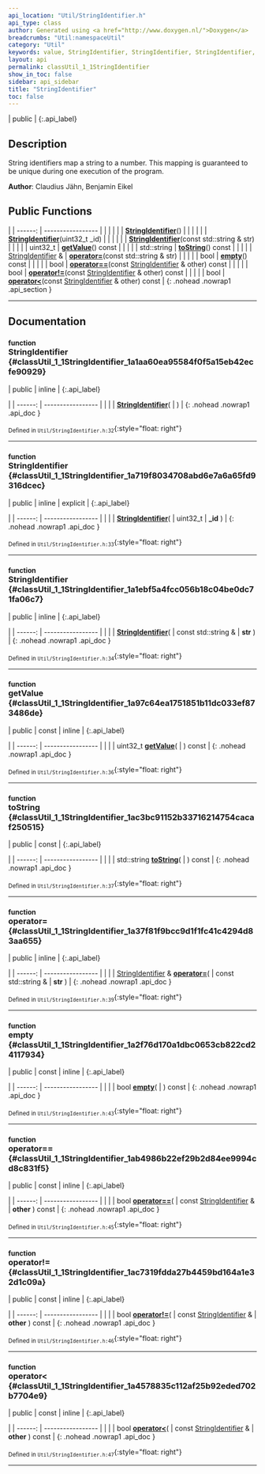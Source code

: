 ```yaml
---
api_location: "Util/StringIdentifier.h"
api_type: class
author: Generated using <a href="http://www.doxygen.nl/">Doxygen</a>
breadcrumbs: "Util:namespaceUtil"
category: "Util"
keywords: value, StringIdentifier, StringIdentifier, StringIdentifier, getValue, toString, empty, calcId, calcHash
layout: api
permalink: classUtil_1_1StringIdentifier
show_in_toc: false
sidebar: api_sidebar
title: "StringIdentifier"
toc: false
---
```


| public |
{:.api_label}

## Description



String identifiers map a string to a number. This mapping is guaranteed to be unique during one execution of the program.



**Author**: Claudius Jähn, Benjamin Eikel





## Public Functions

|
| ------: | ----------------- |
|  | |
|  | **[StringIdentifier](#classUtil_1_1StringIdentifier_1a1aa60ea95584f0f5a15eb42ecfe90929)**() |
|  | |
|  | **[StringIdentifier](#classUtil_1_1StringIdentifier_1a719f8034708abd6e7a6a65fd9316dcec)**(uint32_t _id) |
|  | |
|  | **[StringIdentifier](#classUtil_1_1StringIdentifier_1a1ebf5a4fcc056b18c04be0dc71fa06c7)**(const std::string & str) |
|  | |
| uint32_t | **[getValue](#classUtil_1_1StringIdentifier_1a97c64ea1751851b11dc033ef873486de)**() const |
|  | |
| std::string | **[toString](#classUtil_1_1StringIdentifier_1ac3bc91152b33716214754cacaf250515)**() const |
|  | |
| [StringIdentifier](classUtil_1_1StringIdentifier) & | **[operator=](#classUtil_1_1StringIdentifier_1a37f81f9bcc9d1f1fc41c4294d83aa655)**(const std::string & str) |
|  | |
| bool | **[empty](#classUtil_1_1StringIdentifier_1a2f76d170a1dbc0653cb822cd24117934)**() const |
|  | |
| bool | **[operator==](#classUtil_1_1StringIdentifier_1ab4986b22ef29b2d84ee9994cd8c831f5)**(const [StringIdentifier](classUtil_1_1StringIdentifier) & other) const |
|  | |
| bool | **[operator!=](#classUtil_1_1StringIdentifier_1ac7319fdda27b4459bd164a1e32d1c09a)**(const [StringIdentifier](classUtil_1_1StringIdentifier) & other) const |
|  | |
| bool | **[operator&lt;](#classUtil_1_1StringIdentifier_1a4578835c112af25b92eded702b7704e9)**(const [StringIdentifier](classUtil_1_1StringIdentifier) & other) const |
{: .nohead .nowrap1 .api_section }


-------------------------------------------------------------------

## Documentation

### <small>function</small><br/> StringIdentifier {#classUtil_1_1StringIdentifier_1a1aa60ea95584f0f5a15eb42ecfe90929}

| public | inline |
{:.api_label}

|
| ------: | ----------------- |
|  |
|  **[StringIdentifier](#classUtil_1_1StringIdentifier_1a1aa60ea95584f0f5a15eb42ecfe90929)**( |  ) |
{: .nohead .nowrap1 .api_doc }





<sub>Defined in `Util/StringIdentifier.h:32`</sub>{:style="float: right"}

-------------------------------------------------------------------

### <small>function</small><br/> StringIdentifier {#classUtil_1_1StringIdentifier_1a719f8034708abd6e7a6a65fd9316dcec}

| public | inline | explicit |
{:.api_label}

|
| ------: | ----------------- |
|  |
|  **[StringIdentifier](#classUtil_1_1StringIdentifier_1a719f8034708abd6e7a6a65fd9316dcec)**( | uint32_t | **_id** ) |
{: .nohead .nowrap1 .api_doc }





<sub>Defined in `Util/StringIdentifier.h:33`</sub>{:style="float: right"}

-------------------------------------------------------------------

### <small>function</small><br/> StringIdentifier {#classUtil_1_1StringIdentifier_1a1ebf5a4fcc056b18c04be0dc71fa06c7}

| public | inline |
{:.api_label}

|
| ------: | ----------------- |
|  |
|  **[StringIdentifier](#classUtil_1_1StringIdentifier_1a1ebf5a4fcc056b18c04be0dc71fa06c7)**( | const std::string & | **str** ) |
{: .nohead .nowrap1 .api_doc }





<sub>Defined in `Util/StringIdentifier.h:34`</sub>{:style="float: right"}

-------------------------------------------------------------------

### <small>function</small><br/> getValue {#classUtil_1_1StringIdentifier_1a97c64ea1751851b11dc033ef873486de}

| public | const | inline |
{:.api_label}

|
| ------: | ----------------- |
|  |
| uint32_t **[getValue](#classUtil_1_1StringIdentifier_1a97c64ea1751851b11dc033ef873486de)**( |  ) const |
{: .nohead .nowrap1 .api_doc }





<sub>Defined in `Util/StringIdentifier.h:36`</sub>{:style="float: right"}

-------------------------------------------------------------------

### <small>function</small><br/> toString {#classUtil_1_1StringIdentifier_1ac3bc91152b33716214754cacaf250515}

| public | const |
{:.api_label}

|
| ------: | ----------------- |
|  |
| std::string **[toString](#classUtil_1_1StringIdentifier_1ac3bc91152b33716214754cacaf250515)**( |  ) const |
{: .nohead .nowrap1 .api_doc }





<sub>Defined in `Util/StringIdentifier.h:37`</sub>{:style="float: right"}

-------------------------------------------------------------------

### <small>function</small><br/> operator= {#classUtil_1_1StringIdentifier_1a37f81f9bcc9d1f1fc41c4294d83aa655}

| public | inline |
{:.api_label}

|
| ------: | ----------------- |
|  |
| [StringIdentifier](classUtil_1_1StringIdentifier) & **[operator=](#classUtil_1_1StringIdentifier_1a37f81f9bcc9d1f1fc41c4294d83aa655)**( | const std::string & | **str** ) |
{: .nohead .nowrap1 .api_doc }





<sub>Defined in `Util/StringIdentifier.h:39`</sub>{:style="float: right"}

-------------------------------------------------------------------

### <small>function</small><br/> empty {#classUtil_1_1StringIdentifier_1a2f76d170a1dbc0653cb822cd24117934}

| public | const | inline |
{:.api_label}

|
| ------: | ----------------- |
|  |
| bool **[empty](#classUtil_1_1StringIdentifier_1a2f76d170a1dbc0653cb822cd24117934)**( |  ) const |
{: .nohead .nowrap1 .api_doc }





<sub>Defined in `Util/StringIdentifier.h:43`</sub>{:style="float: right"}

-------------------------------------------------------------------

### <small>function</small><br/> operator== {#classUtil_1_1StringIdentifier_1ab4986b22ef29b2d84ee9994cd8c831f5}

| public | const | inline |
{:.api_label}

|
| ------: | ----------------- |
|  |
| bool **[operator==](#classUtil_1_1StringIdentifier_1ab4986b22ef29b2d84ee9994cd8c831f5)**( | const [StringIdentifier](classUtil_1_1StringIdentifier) & | **other** ) const |
{: .nohead .nowrap1 .api_doc }





<sub>Defined in `Util/StringIdentifier.h:45`</sub>{:style="float: right"}

-------------------------------------------------------------------

### <small>function</small><br/> operator!= {#classUtil_1_1StringIdentifier_1ac7319fdda27b4459bd164a1e32d1c09a}

| public | const | inline |
{:.api_label}

|
| ------: | ----------------- |
|  |
| bool **[operator!=](#classUtil_1_1StringIdentifier_1ac7319fdda27b4459bd164a1e32d1c09a)**( | const [StringIdentifier](classUtil_1_1StringIdentifier) & | **other** ) const |
{: .nohead .nowrap1 .api_doc }





<sub>Defined in `Util/StringIdentifier.h:46`</sub>{:style="float: right"}

-------------------------------------------------------------------

### <small>function</small><br/> operator&lt; {#classUtil_1_1StringIdentifier_1a4578835c112af25b92eded702b7704e9}

| public | const | inline |
{:.api_label}

|
| ------: | ----------------- |
|  |
| bool **[operator&lt;](#classUtil_1_1StringIdentifier_1a4578835c112af25b92eded702b7704e9)**( | const [StringIdentifier](classUtil_1_1StringIdentifier) & | **other** ) const |
{: .nohead .nowrap1 .api_doc }





<sub>Defined in `Util/StringIdentifier.h:47`</sub>{:style="float: right"}

-------------------------------------------------------------------

